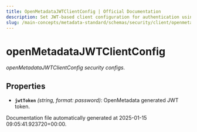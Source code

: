 ```yaml
---
title: OpenMetadataJWTClientConfig | Official Documentation
description: Set JWT-based client configuration for authentication using issuer, audience, token expiry, and signature verification details.
slug: /main-concepts/metadata-standard/schemas/security/client/openmetadatajwtclientconfig
---
```


# openMetadataJWTClientConfig

*openMetadataJWTClientConfig security configs.*

## Properties

- **`jwtToken`** *(string, format: password)*: OpenMetadata generated JWT token.


Documentation file automatically generated at 2025-01-15 09:05:41.923720+00:00.
